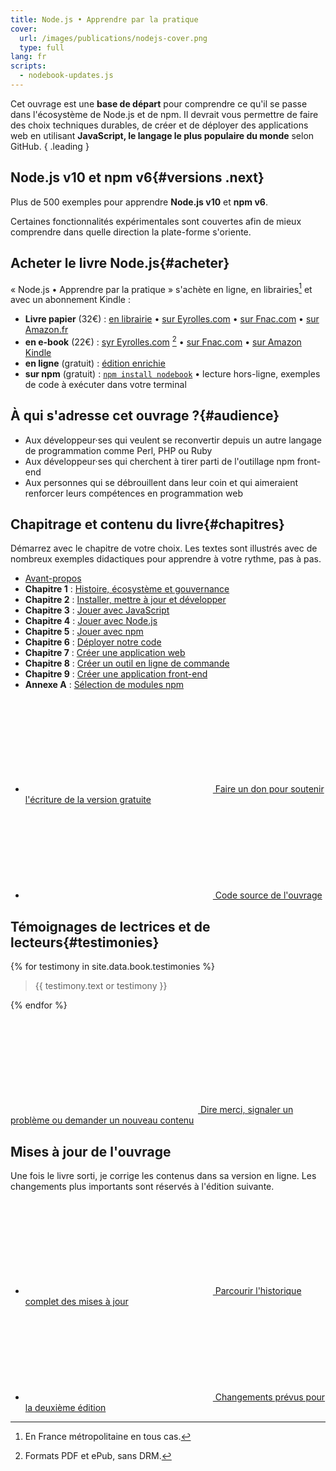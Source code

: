 ```yaml
---
title: Node.js • Apprendre par la pratique
cover:
  url: /images/publications/nodejs-cover.png
  type: full
lang: fr
scripts:
  - nodebook-updates.js
---
```


Cet ouvrage est une **base de départ** pour comprendre ce qu'il se passe dans l'écosystème de Node.js et de npm. Il devrait vous permettre de faire des choix techniques durables, de créer et de déployer des applications web en utilisant **JavaScript, le langage le plus populaire du monde** selon GitHub.
{ .leading }

## Node.js v10 et npm v6{#versions .next}

Plus de 500 exemples pour apprendre **Node.js v10** et **npm v6**.

Certaines fonctionnalités expérimentales sont couvertes afin de mieux comprendre dans quelle direction la plate-forme s'oriente.

## Acheter le livre Node.js{#acheter}

« Node.js • Apprendre par la pratique » s'achète en ligne, en librairies[^1] et avec un abonnement Kindle :

* **Livre papier** (32€) : [en librairie][] • [sur Eyrolles.com][eyrolles-papier] • [sur Fnac.com][fnac-papier] • [sur Amazon.fr][amazon-papier]
* **en e-book** (22€) : [syr Eyrolles.com][eyrolles-numerique] [^2] • [sur Fnac.com][fnac-numerique] • [sur Amazon Kindle][amazon-kindle]
* **en ligne** (gratuit) : [édition enrichie](#chapitres)
* **sur npm** (gratuit) : [`npm install nodebook`][npm-module] • lecture hors-ligne, exemples de code à exécuter dans votre terminal

## À qui s'adresse cet ouvrage ?{#audience}

- Aux développeur·ses qui veulent se reconvertir depuis un autre langage de programmation comme Perl, PHP ou Ruby
- Aux développeur·ses qui cherchent à tirer parti de l'outillage npm front-end
- Aux personnes qui se débrouillent dans leur coin et qui aimeraient renforcer leurs compétences en programmation web


## Chapitrage et contenu du livre{#chapitres}

Démarrez avec le chapitre de votre choix.
Les textes sont illustrés avec de nombreux exemples didactiques pour apprendre
à votre rythme, pas à pas.

- [Avant-propos](./foreword/preamble.html)
- **Chapitre 1** : [Histoire, écosystème et gouvernance](./chapter-01/)
- **Chapitre 2** : [Installer, mettre à jour et développer](./chapter-02/)
- **Chapitre 3** : [Jouer avec JavaScript](./chapter-03/)
- **Chapitre 4** : [Jouer avec Node.js](./chapter-04/)
- **Chapitre 5** : [Jouer avec npm](./chapter-05/)
- **Chapitre 6** : [Déployer notre code](./chapter-06/)
- **Chapitre 7** : [Créer une application web](./chapter-07/)
- **Chapitre 8** : [Créer un outil en ligne de commande](./chapter-08/)
- **Chapitre 9** : [Créer une application front-end](./chapter-09/)
- **Annexe A** : [Sélection de modules npm](./appendix-a/)

<ul class="is-discrete read-more">
  <li>
    <a href="https://opencollective.com/nodebook" class="read-more">
      <svg><use xlink:href="/assets/icons.svg#donate"/></svg>
      Faire un don pour soutenir l'écriture de la version gratuite
    </a>
  </li>
  <li>
    <a href="https://github.com/oncletom/nodebook" class="read-more">
      <svg><use xlink:href="/assets/icons.svg#html-tag"/></svg>
      Code source de l'ouvrage
    </a>
  </li>
</ul>


## Témoignages de lectrices et de lecteurs{#testimonies}

{% for testimony in site.data.book.testimonies %}
<blockquote>{{ testimony.text or testimony }}</blockquote>
{% endfor %}

<p>
  <a href="https://github.com/oncletom/nodebook/issues/new" class="read-more">
    <svg><use xlink:href="/assets/icons.svg#reactions"/></svg>
    Dire merci, signaler un problème ou demander un nouveau contenu
  </a>
</p>


## Mises à jour de l'ouvrage

Une fois le livre sorti, je corrige les contenus dans sa version en ligne.
Les changements plus importants sont réservés à l'édition suivante.

<ol id="nodebook-updates" class="is-discrete with-metadata" data-src="https://api.github.com/repos/oncletom/nodebook/commits?sha=v1"></ol>

<ul class="is-discrete read-more">
  <li>
    <a href="https://github.com/oncletom/nodebook/commits/v1" class="read-more">
      <svg><use xlink:href="/assets/icons.svg#html-tag"/></svg>
      Parcourir l'historique complet des mises à jour
    </a>
  </li>
  <li>
    <a href="https://github.com/oncletom/nodebook/milestone/2" class="read-more">
      <svg><use xlink:href="/assets/icons.svg#browse"/></svg>
      Changements prévus pour la deuxième édition
    </a>
  </li>
</ul>

[^1]: En France métropolitaine en tous cas.
[^2]: Formats PDF et ePub, sans DRM.

[source]: https://github.com/oncletom/nodebook
[npm-module]: https://www.npmjs.com/package/nodebook
[donate]: https://opencollective.com/nodebook
[eyrolles-papier]: https://www.eyrolles.com/Informatique/Livre/node-js-9782212139938/
[eyrolles-numerique]: https://www.eyrolles.com/Informatique/Livre/node-js-9782212139938/#achat-numerique
[fnac-papier]: https://livre.fnac.com/a7796744/T-Parisot-Node-JS
[fnac-numerique]: https://livre.fnac.com/a7796744/T-Parisot-Node-JS?NUMERICAL=Y
[amazon-papier]: https://amzn.to/2E58PEw
[amazon-kindle]: https://amzn.to/2BUbNu0
[en librairie]: https://www.placedeslibraires.fr/livre/9782212139938
